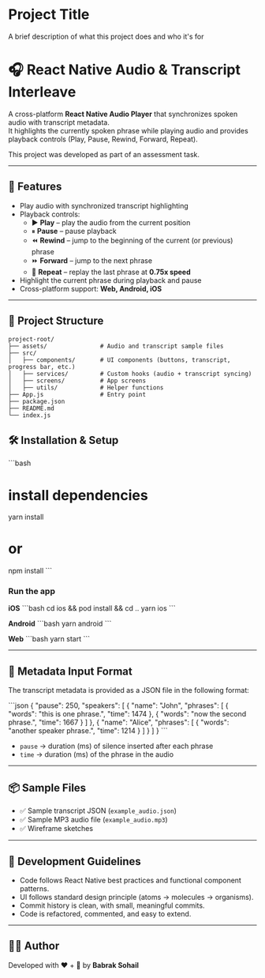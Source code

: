 
# Project Title

A brief description of what this project does and who it's for

# 🎧 React Native Audio & Transcript Interleave

A cross-platform **React Native Audio Player** that synchronizes spoken audio with transcript metadata.  
It highlights the currently spoken phrase while playing audio and provides playback controls (Play, Pause, Rewind, Forward, Repeat).  

This project was developed as part of an assessment task.

---

## 🚀 Features

- Play audio with synchronized transcript highlighting  
- Playback controls:  
  - ▶️ **Play** – play the audio from the current position  
  - ⏸ **Pause** – pause playback  
  - ⏪ **Rewind** – jump to the beginning of the current (or previous) phrase  
  - ⏩ **Forward** – jump to the next phrase  
  - 🔁 **Repeat** – replay the last phrase at **0.75x speed**  
- Highlight the current phrase during playback and pause  
- Cross-platform support: **Web, Android, iOS**

---

## 📂 Project Structure

```text
project-root/
├── assets/               # Audio and transcript sample files
├── src/
│   ├── components/       # UI components (buttons, transcript, progress bar, etc.)
│   ├── services/         # Custom hooks (audio + transcript syncing)
│   ├── screens/          # App screens
│   ├── utils/            # Helper functions
├── App.js                # Entry point
├── package.json
├── README.md
└── index.js

```

## 🛠️ Installation & Setup

\`\`\`bash
# install dependencies
yarn install
# or
npm install
\`\`\`

### Run the app

**iOS**
\`\`\`bash
cd ios && pod install && cd ..
yarn ios
\`\`\`

**Android**
\`\`\`bash
yarn android
\`\`\`

**Web**
\`\`\`bash
yarn start
\`\`\`

---

## 📑 Metadata Input Format

The transcript metadata is provided as a JSON file in the following format:

\`\`\`json
{
  "pause": 250,
  "speakers": [
    {
      "name": "John",
      "phrases": [
        { "words": "this is one phrase.", "time": 1474 },
        { "words": "now the second phrase.", "time": 1667 }
      ]
    },
    {
      "name": "Alice",
      "phrases": [
        { "words": "another speaker phrase.", "time": 1214 }
      ]
    }
  ]
}
\`\`\`

- `pause` → duration (ms) of silence inserted after each phrase  
- `time` → duration (ms) of the phrase in the audio  

---

## 📦 Sample Files

- ✅ Sample transcript JSON (`example_audio.json`)  
- ✅ Sample MP3 audio file (`example_audio.mp3`)  
- ✅ Wireframe sketches  

---

## 📖 Development Guidelines

- Code follows React Native best practices and functional component patterns.  
- UI follows standard design principle (atoms → molecules → organisms).  
- Commit history is clean, with small, meaningful commits.  
- Code is refactored, commented, and easy to extend.  

---

## 👨‍💻 Author

Developed with ❤️ + 🧠 by **Babrak Sohail**